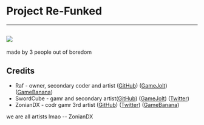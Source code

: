 # Project Re-Funked
-----
![](https://media.discordapp.net/attachments/869237278642417665/922557605501599784/funkyLogo.png)
-----
made by 3 people out of boredom
## Credits
- Raf - owner, secondary coder and artist ([GitHub](https://github.com/RafaelGiacom)) ([GameJolt](https://gamejolt.com/@RafaelGiacom)) ([GameBanana](https://gamebanana.com/members/1739332))
- SwordCube - gamr and secondary artist([GitHub](https://github.com/swordcube)) ([GameJolt](https://gamejolt.com/@swordcube)) ([Twitter](https://twitter.com/swordcube))
- ZonianDX - codr gamr 3rd artist ([GitHub](https://github.com/timeless13GH)) ([Twitter](https://twitter.com/ZonianDX)) ([GameBanana](https://gamebanana.com/members/2029461))

we are all artists lmao -- ZonianDX
